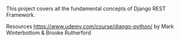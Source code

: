 This project covers all the fundamental concepts of Django REST Framework.

Resources
https://www.udemy.com/course/django-python/ by Mark Winterbottom & Brooke Rutherford
